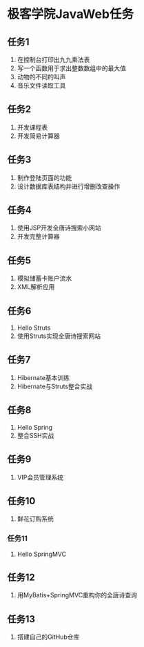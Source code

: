 # 极客学院JavaWeb任务

## 任务1
1. 在控制台打印出九九乘法表
2. 写一个函数用于求出整数数组中的最大值
3. 动物的不同的叫声
4. 音乐文件读取工具

## 任务2
1. 开发课程表
2. 开发简易计算器

## 任务3
1. 制作登陆页面的功能
2. 设计数据库表结构并进行增删改查操作

## 任务4
1. 使用JSP开发全唐诗搜索小网站
2. 开发完整计算器

## 任务5
1. 模拟储蓄卡账户流水
2. XML解析应用

## 任务6
1. Hello Struts
2. 使用Struts实现全唐诗搜索网站

## 任务7
1. Hibernate基本训练
2. Hibernate与Struts整合实战

## 任务8
1. Hello Spring
2. 整合SSH实战

## 任务9
1. VIP会员管理系统

## 任务10
1. 鲜花订购系统

### 任务11
1. Hello SpringMVC

## 任务12
1. 用MyBatis+SpringMVC重构你的全唐诗查询

## 任务13
1. 搭建自己的GitHub仓库
